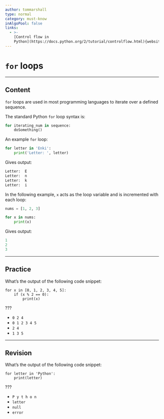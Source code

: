 ```yaml
---
author: tommarshall
type: normal
category: must-know
inAlgoPool: false
links:
  - >-
    [Control flow in
    Python](https://docs.python.org/2/tutorial/controlflow.html){website}
---
```


# `for` loops


---

## Content

`for` loops are used in most programming languages to iterate over a defined sequence.

The standard Python `for` loop syntax is:

```python
for iterating_num in sequence:
    doSomething()
```

An example `for` loop:

```python
for letter in 'Enki':
    print('Letter: ', letter)
```

Gives output:

```python
Letter:  E
Letter:  n
Letter:  k
Letter:  i
```

In the following example, `x` acts as the loop variable and is incremented with each loop:

```python
nums = [1, 2, 3]

for x in nums:
    print(x)
```

Gives output:

```python
1
2
3
```


---

## Practice

What’s the output of the following code snippet:

```plain-text
for x in [0, 1, 2, 3, 4, 5]:
    if (x % 2 == 0):
        print(x)
```

???

* `0 2 4`
* `0 1 2 3 4 5`
* `2 4`
* `1 3 5`


---

## Revision

What’s the output of the following code snippet:

```plain-text
for letter in 'Python':
    print(letter)
```

???

* `P y t h o n`
* `letter`
* `null`
* `error`
